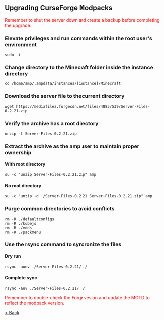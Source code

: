 ## Upgrading CurseForge Modpacks

<span style="color:red">Remember to shut the server down and create a backup before completing the upgrade.</span>

### Elevate privileges and run commands within the root user's environment
    sudo -i

### Change directory to the Minecraft folder inside the instance directory
    cd /home/amp/.ampdata/instances/[instance]/Minecraft

### Download the server file to the current directory
    wget https://mediafilez.forgecdn.net/files/4885/539/Server-Files-0.2.21.zip

### Verify the archive has a root directory
    unzip -l Server-Files-0.2.21.zip

### Extract the archive as the amp user to maintain proper ownership

#### With root directory
    su -c "unzip Server-Files-0.2.21.zip" amp

#### No root directory
    su -c "unzip -d ./Server-Files-0.2.21 Server-Files-0.2.21.zip" amp

### Purge common directories to avoid conflicts
    rm -R ./defaultconfigs
    rm -R ./kubejs
    rm -R ./mods
    rm -R ./packmenu

### Use the rsync command to syncronize the files

#### Dry run
    rsync -aunv ./Server-Files-0.2.21/ ./

#### Complete sync
    rsync -auv ./Server-Files-0.2.21/ ./

<span style="color:red">Remember to double-check the Forge vesion and update the MOTD to reflect the modpack version.</span>

[< Back](index.md)
